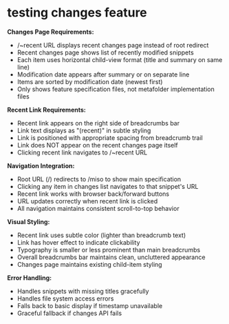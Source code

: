 # testing changes feature

**Changes Page Requirements:**
- /~recent URL displays recent changes page instead of root redirect
- Recent changes page shows list of recently modified snippets
- Each item uses horizontal child-view format (title and summary on same line)
- Modification date appears after summary or on separate line
- Items are sorted by modification date (newest first)
- Only shows feature specification files, not metafolder implementation files

**Recent Link Requirements:**
- Recent link appears on the right side of breadcrumbs bar
- Link text displays as "(recent)" in subtle styling
- Link is positioned with appropriate spacing from breadcrumb trail
- Link does NOT appear on the recent changes page itself
- Clicking recent link navigates to /~recent URL

**Navigation Integration:**
- Root URL (/) redirects to /miso to show main specification
- Clicking any item in changes list navigates to that snippet's URL
- Recent link works with browser back/forward buttons
- URL updates correctly when recent link is clicked
- All navigation maintains consistent scroll-to-top behavior

**Visual Styling:**
- Recent link uses subtle color (lighter than breadcrumb text)
- Link has hover effect to indicate clickability
- Typography is smaller or less prominent than main breadcrumbs
- Overall breadcrumbs bar maintains clean, uncluttered appearance
- Changes page maintains existing child-item styling

**Error Handling:**
- Handles snippets with missing titles gracefully
- Handles file system access errors
- Falls back to basic display if timestamp unavailable
- Graceful fallback if changes API fails